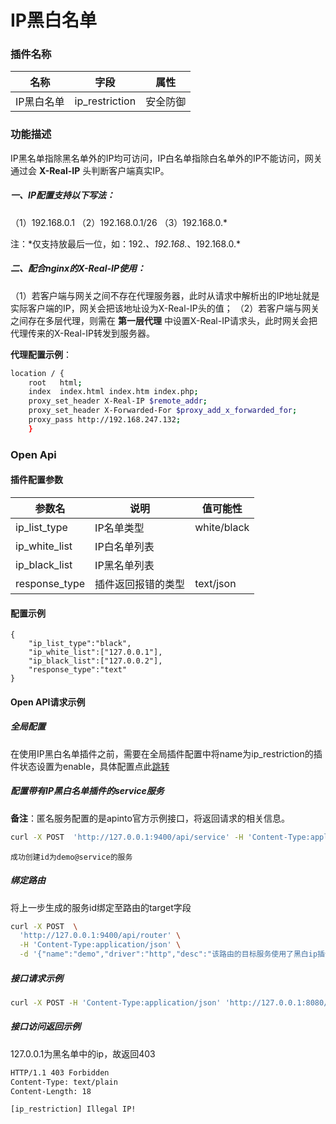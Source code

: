 # IP黑白名单
### 插件名称

| 名称       | 字段           | 属性     |
| ---------- | -------------- | -------- |
| IP黑白名单 | ip_restriction | 安全防御 |

### 功能描述

IP黑名单指除黑名单外的IP均可访问，IP白名单指除白名单外的IP不能访问，网关通过会 **X-Real-IP** 头判断客户端真实IP。

##### 一、IP配置支持以下写法：

（1）192.168.0.1
（2）192.168.0.1/26
（3）192.168.0.*

注：\*仅支持放最后一位，如：192.*、192.168.*、192.168.0.*

##### 二、配合nginx的X-Real-IP使用：

（1）若客户端与网关之间不存在代理服务器，此时从请求中解析出的IP地址就是实际客户端的IP，网关会把该地址设为X-Real-IP头的值；
（2）若客户端与网关之间存在多层代理，则需在 **第一层代理** 中设置X-Real-IP请求头，此时网关会把代理传来的X-Real-IP转发到服务器。

**代理配置示例**：

```sh
location / {
    root   html;
    index  index.html index.htm index.php;
    proxy_set_header X-Real-IP $remote_addr;
    proxy_set_header X-Forwarded-For $proxy_add_x_forwarded_for;
    proxy_pass http://192.168.247.132;
    }
```

### Open Api

#### 插件配置参数

| 参数名        | 说明               | 值可能性    |
| ------------- | ------------------ | ----------- |
| ip_list_type  | IP名单类型         | white/black |
| ip_white_list | IP白名单列表       |             |
| ip_black_list | IP黑名单列表       |             |
| response_type | 插件返回报错的类型 | text/json   |

#### 配置示例

```
{
    "ip_list_type":"black",
    "ip_white_list":["127.0.0.1"],
    "ip_black_list":["127.0.0.2"],
    "response_type":"text"
}
```

#### Open API请求示例

##### 全局配置

在使用IP黑白名单插件之前，需要在全局插件配置中将name为ip_restriction的插件状态设置为enable，具体配置点此[跳转](/docs/plugins)

##### 配置带有IP黑白名单插件的service服务

**备注**：匿名服务配置的是apinto官方示例接口，将返回请求的相关信息。

```sh
curl -X POST  'http://127.0.0.1:9400/api/service' -H 'Content-Type:application/json' -d '{"name": "demo","driver": "http","timeout": 3000,"retry": 3,"desc":"使用黑白ip插件","scheme": "https","anonymous": {"type": "round-robin","config": "demo-apinto.eolink.com:8280"},"plugins": {"ip_restriction":{"disable": false,"config":{"ip_list_type":"black","ip_black_list":["127.0.0.1"]}}}}' 
```

```
成功创建id为demo@service的服务
```

##### 绑定路由

将上一步生成的服务id绑定至路由的target字段

```sh
curl -X POST  \
  'http://127.0.0.1:9400/api/router' \
  -H 'Content-Type:application/json' \
  -d '{"name":"demo","driver":"http","desc":"该路由的目标服务使用了黑白ip插件","listen":8080,"rules":[{"location":"/demo"}],"target":"demo@service"}'
```

##### 接口请求示例

```sh
curl -X POST -H 'Content-Type:application/json' 'http://127.0.0.1:8080/demo'
```

##### 接口访问返回示例

127.0.0.1为黑名单中的ip，故返回403

```sh
HTTP/1.1 403 Forbidden
Content-Type: text/plain
Content-Length: 18

[ip_restriction] Illegal IP!
```

